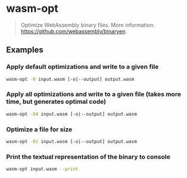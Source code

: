 # wasm-opt

> Optimize WebAssembly binary files. More information: <https://github.com/webassembly/binaryen>.

## Examples

### Apply default optimizations and write to a given file

```bash
wasm-opt -O input.wasm [-o|--output] output.wasm
```

### Apply all optimizations and write to a given file (takes more time, but generates optimal code)

```bash
wasm-opt -O4 input.wasm [-o|--output] output.wasm
```

### Optimize a file for size

```bash
wasm-opt -Oz input.wasm [-o|--output] output.wasm
```

### Print the textual representation of the binary to console

```bash
wasm-opt input.wasm --print
```

